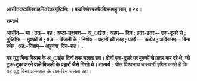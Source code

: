 **आसीत्तदष्टाविश्शाहमितरेतरमुष्टिभि: ।** **वज्रनिष्पेषपरुषैरविश्रममहॢनशम् ॥ २४॥** 

**शब्दार्थ** 

**आसीत्—** **था** **; तत्—** **वह** **; अष्टा-ङ्क्षवश—** **अ_ाईस** **; अहम्—** **दिन** **; इतर-इतर—** **एक-दूसरे से** **; मुष्टिभि:—** **मुक्कों से** **; वज्र—** **बिजली** **के** **; निष्पेष—** **प्रहारों की तरह** **; परुषै:—** **कठोर** **; अविश्रमम्—** **बिना रुके** **; अह:-निशम्—** **अहॢनश, दिन-रात।** **.** 

**यह युद्ध बिना विश्राम के अ_ाईस दिनों तक चलता रहा। दोनों एक-दूसरे पर मुक्कों से प्रहार** **कर रहे थे, जो टूक-टूक करने वाले बिजली के प्रहारों जैसे गिरते थे।** **तात्पर्य :** श्रील विश्वनाथ चक्रवर्ती इंगित करते हैं कि यह युद्ध बिना अन्तराल के रात-दिन चलता रहा।  
